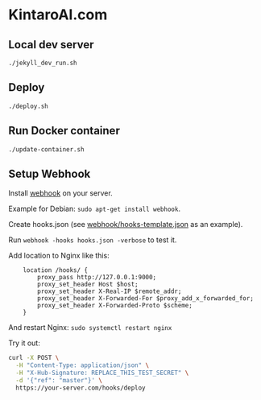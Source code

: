 # KintaroAI.com

## Local dev server
`./jekyll_dev_run.sh`

## Deploy
`./deploy.sh`


## Run Docker container
`./update-container.sh`

## Setup Webhook
Install [webhook](https://github.com/adnanh/webhook) on your server.

Example for Debian:
`sudo apt-get install webhook`.

Create hooks.json (see [webhook/hooks-template.json](webhook/hooks-template.json) as an example).

Run `webhook -hooks hooks.json -verbose` to test it.

Add location to Nginx like this:
```
    location /hooks/ {
        proxy_pass http://127.0.0.1:9000;
        proxy_set_header Host $host;
        proxy_set_header X-Real-IP $remote_addr;
        proxy_set_header X-Forwarded-For $proxy_add_x_forwarded_for;
        proxy_set_header X-Forwarded-Proto $scheme;
    }
```
And restart Nginx: `sudo systemctl restart nginx`

Try it out:
```bash
curl -X POST \
  -H "Content-Type: application/json" \
  -H "X-Hub-Signature: REPLACE_THIS_TEST_SECRET" \
  -d '{"ref": "master"}' \
  https://your-server.com/hooks/deploy
```
